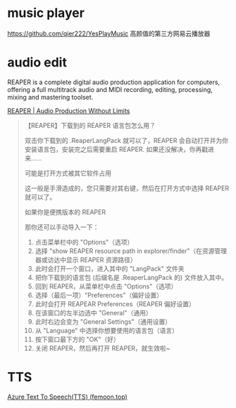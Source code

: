 # music player

https://github.com/qier222/YesPlayMusic 高颜值的第三方网易云播放器

# audio edit

REAPER is a complete digital audio production application for computers, offering a full multitrack audio and MIDI recording, editing, processing, mixing and mastering toolset.

[REAPER | Audio Production Without Limits](https://www.reaper.fm/)

> 【REAPER】下载到的 REAPER 语言包怎么用？
>
> 双击你下载到的 .ReaperLangPack 就可以了，REAPER 会自动打开并为你安装语言包，安装完之后需要重启 REAPER.
> 如果还没解决，你再戳进来……
>
> 可能是打开方式被其它软件占用
>
> 这一般是手滑造成的，您只需要对其右键，然后在打开方式中选择 REAPER 就可以了。
>
> 如果你是便携版本的 REAPER
>
> 那你还可以手动导入一下：
>
> 1. 点击菜单栏中的 "Options"（选项）
> 2. 选择 "show REAPER resource path in explorer/finder"（在资源管理器或访达中显示 REAPER 资源路径）
> 3. 此时会打开一个窗口，进入其中的 "LangPack" 文件夹
> 4. 把你下载到的语言包 (后缀名是 .ReaperLangPack 的) 文件放入其中。
> 5. 回到 REAPER，从菜单栏中点击 "Options"（选项）
> 6. 选择（最后一项）"Preferences"（偏好设置）
> 7. 此时会打开 REAPEAR Preferences（REAPER 偏好设置）
> 8. 在该窗口的左半边选中 "General"（通用）
> 9. 此时右边会变为 "General Settings"（通用设置）
> 10. 从 "Language" 中选择你想要使用的语言包（语言）
> 11. 按下窗口最下方的 "OK"（好）
> 12. 关闭 REAPER，然后再打开 REAPER，就生效啦~

# TTS

[Azure Text To Speech(TTS) (femoon.top)](https://tts.femoon.top/cn)